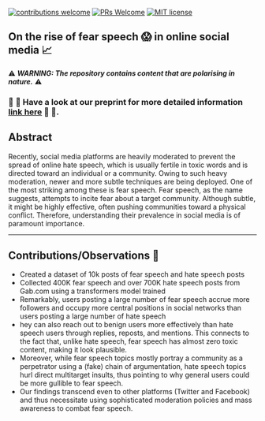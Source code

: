 
[![contributions welcome](https://img.shields.io/badge/contributions-welcome-brightgreen.svg?style=flat)](https://github.com/dwyl/esta/issues)
[![PRs Welcome](https://img.shields.io/badge/PRs-welcome-brightgreen.svg?style=flat-square)](http://makeapullrequest.com)
[![MIT license](https://img.shields.io/badge/License-MIT-blue.svg)](https://lbesson.mit-license.org/)

## On the rise of fear speech :scream: in online social media :chart_with_upwards_trend:

:warning: ***WARNING: The repository contains content that are polarising in nature.*** :warning:

### :tada: :tada: Have a look at our preprint for more detailed information [link here](https://arxiv.org/abs/2303.10311) :tada: :tada:.

## Abstract

Recently, social media platforms are heavily moderated to prevent the spread of online hate speech, which is usually fertile in toxic words and is directed toward an individual or a community. Owing to such heavy moderation, newer and more subtle techniques are being deployed. One of the most striking among these is fear speech. Fear speech, as the name suggests, attempts to incite fear about a target community. Although subtle, it might be highly effective, often pushing communities toward a physical conflict. Therefore, understanding their prevalence in social media is of paramount importance. 

------------------------------------------
**Contributions/Observations** :volcano:	
------------------------------------------

* Created a dataset of 10k posts of fear speech and hate speech posts
* Collected 400K fear speech and over 700K hate speech posts from Gab.com using a transformers model trained
* Remarkably, users posting a large number of fear speech accrue more followers and occupy more central positions in social networks than users posting a large number of hate speech 
* hey can also reach out to benign users more effectively than hate speech users through replies, reposts, and mentions. This connects to the fact that, unlike hate speech, fear speech has almost zero toxic content, making it look plausible. 
* Moreover, while fear speech topics mostly portray a community as a perpetrator using a (fake) chain of argumentation, hate speech topics hurl direct multitarget insults, thus pointing to why general users could be more gullible to fear speech.
* Our findings transcend even to other platforms (Twitter and Facebook) and thus necessitate using sophisticated moderation policies and mass awareness to combat fear speech.
 
